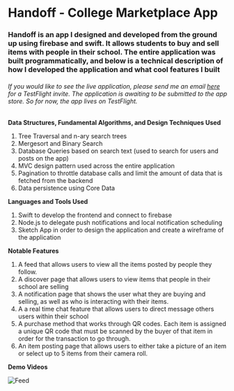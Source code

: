 # Handoff - College Marketplace App

### Handoff is an app I designed and developed from the ground up using firebase and swift. It allows students to buy and sell items with people in their school. The entire application was built programmatically, and below is a technical description of how I developed the application and what cool features I built

###### If you would like to see the live application, please send me an email [here](aedanjjoyce@gmail.com) for a TestFlight invite. The application is awaiting to be submitted to the app store. So for now, the app lives on TestFlight. 

**Data Structures, Fundamental Algorithms, and Design Techniques Used**

1. Tree Traversal and n-ary search trees
2. Mergesort and Binary Search
3. Database Queries based on search text (used to search for users and posts on the app)
4. MVC design pattern used across the entire application
5. Pagination to throttle database calls and limit the amount of data that is fetched from the backend
6. Data persistence using Core Data

**Languages and Tools Used**

1. Swift to develop the frontend and connect to firebase
2. Node.js to delegate push notifications and local notification scheduling
3. Sketch App in order to design the application and create a wireframe of the application



**Notable Features**


1. A feed that allows users to view all the items posted by people they follow. 
2. A discover page that allows users to view items that people in their school are selling
3. A notification page that shows the user what they are buying and selling, as well as who is interacting with their items. 
4. A a real time chat feature that allows users to direct message others users within their school
5. A purchase method that works through QR codes. Each item is assigned a unique QR code that must be scanned by the buyer of that item in order for the transaction to go through.
6. An item posting page that allows users to either take a picture of an item or select up to 5 items from their camera roll.

**Demo Videos** 

![Feed](feed-gif.gif)
